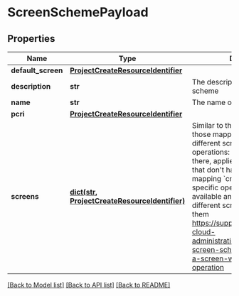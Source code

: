 # ScreenSchemePayload

## Properties
Name | Type | Description | Notes
------------ | ------------- | ------------- | -------------
**default_screen** | [**ProjectCreateResourceIdentifier**](ProjectCreateResourceIdentifier.md) |  | [optional] 
**description** | **str** | The description of the screen scheme | [optional] 
**name** | **str** | The name of the screen scheme | [optional] 
**pcri** | [**ProjectCreateResourceIdentifier**](ProjectCreateResourceIdentifier.md) |  | [optional] 
**screens** | [**dict(str, ProjectCreateResourceIdentifier)**](ProjectCreateResourceIdentifier.md) | Similar to the field layout scheme those mappings allow users to set different screens for different operations: default - always there, applied to all operations that don&#x27;t have an explicit mapping &#x60;create&#x60;, &#x60;view&#x60;, &#x60;edit&#x60; - specific operations that are available and users can assign a different screen for each one of them https://support.atlassian.com/jira-cloud-administration/docs/manage-screen-schemes/\\#Associating-a-screen-with-an-issue-operation | [optional] 

[[Back to Model list]](../README.md#documentation-for-models) [[Back to API list]](../README.md#documentation-for-api-endpoints) [[Back to README]](../README.md)


